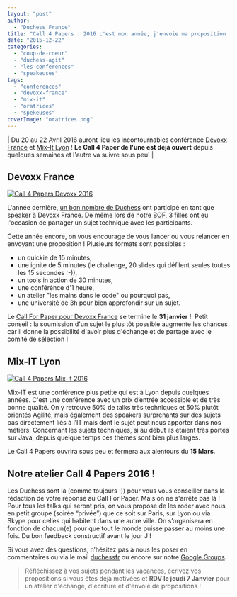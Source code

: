 ```yaml
---
layout: "post"
author: 
  - "Duchess France"
title: "Call 4 Papers : 2016 c'est mon année, j'envoie ma proposition !"
date: "2015-12-22"
categories: 
  - "coup-de-coeur"
  - "duchess-agit"
  - "les-conferences"
  - "speakeuses"
tags: 
  - "conferences"
  - "devoxx-france"
  - "mix-it"
  - "oratrices"
  - "spekeuses"
coverImage: "oratrices.png"
---
```


| Du 20 au 22 Avril 2016 auront lieu les incontournables conférence [Devoxx France](http://www.devoxx.fr/) et [Mix-It Lyon](http://www.mix-it.fr/) ! **Le Call 4 Paper de l'une est déjà ouvert** depuis quelques semaines et l'autre va suivre sous peu! |

## Devoxx France

[![Call 4 Papers Devoxx 2016](/assets/2015/12/2015-12-22-call-4-papers-2016-devoxx-france-mix-it/Capture-d---e--cran-2015-12-15-a---22.24.41.png)](http://www.devoxx.fr/)

L'année dernière, [un bon nombre de Duchess](http://www.duchess-france.org/zoom-sur-les-speakeuses-de-devoxx-france-2015/) ont participé en tant que speaker à Devoxx France. De même lors de notre [BOF](http://www.duchess-france.org/un-devoxx-et-ca-repart-2/), 3 filles ont eu l'occasion de partager un sujet technique avec les participants.

Cette année encore, on vous encourage de vous lancer ou vous relancer en envoyant une proposition ! Plusieurs formats sont possibles :

- un quickie de 15 minutes,
- une ignite de 5 minutes (le challenge, 20 slides qui défilent seules toutes les 15 secondes :-)),
- un tools in action de 30 minutes,
- une conférénce d'1 heure,
- un atelier "les mains dans le code" ou pourquoi pas,
- une université de 3h pour bien approfondir sur un sujet.

Le [Call For Paper pour Devoxx France](http://cfp.devoxx.fr/) se termine le **31 janvier** !  Petit conseil : la soumission d'un sujet le plus tôt possible augmente les chances car il donne la possibilité d'avoir plus d'échange et de partage avec le comité de sélection !

## Mix-IT Lyon

[![ Call 4 Papers Mix-it 2016](/assets/2015/12/2015-12-22-call-4-papers-2016-devoxx-france-mix-it/mix-it-2016.png)](http://www.mix-it.fr/)

Mix-IT est une conférence plus petite qui est à Lyon depuis quelques années. C'est une conférence avec un prix d’entrée accessible et de très bonne qualité. On y retrouve 50% de talks très techniques et 50% plutôt orientés Agilité, mais également des speakers surprenants sur des sujets pas directement liés à l’IT mais dont le sujet peut nous apporter dans nos métiers. Concernant les sujets techniques, si au début ils étaient très portés sur Java, depuis quelque temps ces thèmes sont bien plus larges.

Le Call 4 Papers ouvrira sous peu et fermera aux alentours du **15 Mars**.

## Notre atelier Call 4 Papers 2016 !

Les Duchess sont là (comme toujours :)) pour vous vous conseiller dans la rédaction de votre réponse au Call For Paper. Mais on ne s'arrête pas là ! Pour tous les talks qui seront pris, on vous propose de les roder avec nous en petit groupe (soirée “privée”) que ce soit sur Paris, sur Lyon ou via Skype pour celles qui habitent dans une autre ville. On s’organisera en fonction de chacun(e) pour que tout le monde puisse passer au moins une fois. Du bon feedback constructif avant le jour J !

Si vous avez des questions, n’hésitez pas à nous les poser en commentaires ou via le mail [duchessfr](mailto:duchessfr@gmail.com) ou encore sur notre [Google Groups](https://groups.google.com/forum/?hl=fr&fromgroups#!forum/duchessfr).

> Réfléchissez à vos sujets pendant les vacances, écrivez vos propositions si vous êtes déjà motivées et **RDV le jeudi 7 Janvier** pour un atelier d'échange, d'écriture et d'envoie de propositions !
